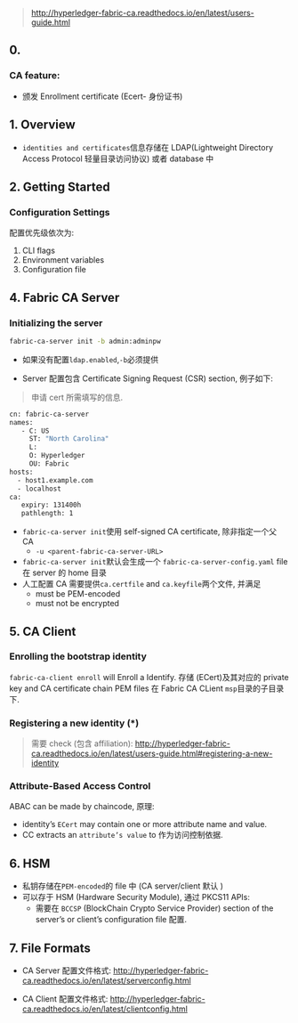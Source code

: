 > http://hyperledger-fabric-ca.readthedocs.io/en/latest/users-guide.html

## 0.

### CA feature:

* 颁发 Enrollment certificate (Ecert- 身份证书)

## 1. Overview

* `identities and certificates`信息存储在 LDAP(Lightweight Directory Access Protocol 轻量目录访问协议) 或者 database 中

## 2. Getting Started

### Configuration Settings

配置优先级依次为:

1.  CLI flags
2.  Environment variables
3.  Configuration file

## 4. Fabric CA Server

### Initializing the server

```sh
fabric-ca-server init -b admin:adminpw
```

* 如果没有配置`ldap.enabled`,`-b`必须提供

* Server 配置包含 Certificate Signing Request (CSR) section, 例子如下:

> 申请 cert 所需填写的信息.

```sh
cn: fabric-ca-server
names:
   - C: US
     ST: "North Carolina"
     L:
     O: Hyperledger
     OU: Fabric
hosts:
  - host1.example.com
  - localhost
ca:
   expiry: 131400h
   pathlength: 1
```

* `fabric-ca-server init`使用 self-signed CA certificate, 除非指定一个父 CA
  * `-u <parent-fabric-ca-server-URL>`
* `fabric-ca-server init`默认会生成一个 `fabric-ca-server-config.yaml` file 在 server 的 home 目录
* 人工配置 CA 需要提供`ca.certfile` and `ca.keyfile`两个文件, 并满足
  * must be PEM-encoded
  * must not be encrypted

## 5. CA Client

### Enrolling the bootstrap identity

`fabric-ca-client enroll` will Enroll a Identify. 存储 (ECert)及其对应的 private key and CA certificate chain PEM files 在 Fabric CA CLient `msp`目录的子目录下.

### Registering a new identity (\*)

> 需要 check (包含 affiliation): http://hyperledger-fabric-ca.readthedocs.io/en/latest/users-guide.html#registering-a-new-identity

### Attribute-Based Access Control

ABAC can be made by chaincode, 原理:

* identity’s `ECert` may contain one or more attribute name and value.
* CC extracts an `attribute’s value` to 作为访问控制依据.

## 6. HSM

* 私钥存储在`PEM-encoded`的 file 中 (CA server/client 默认 )
* 可以存于 HSM (Hardware Security Module), 通过 PKCS11 APIs:
  * 需要在 `BCCSP` (BlockChain Crypto Service Provider) section of the server’s or client’s configuration file 配置.

## 7. File Formats

* CA Server 配置文件格式: http://hyperledger-fabric-ca.readthedocs.io/en/latest/serverconfig.html

* CA Client 配置文件格式: http://hyperledger-fabric-ca.readthedocs.io/en/latest/clientconfig.html
